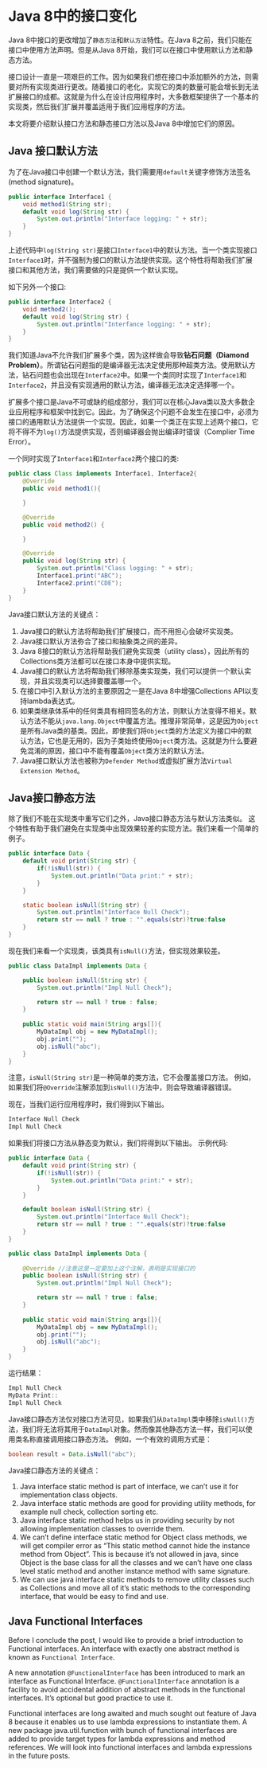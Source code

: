 # Java 8中的接口变化
Java 8中接口的更改增加了`静态方法`和`默认方法`特性。在Java 8之前，我们只能在接口中使用方法声明。但是从Java 8开始，我们可以在接口中使用默认方法和静态方法。

接口设计一直是一项艰巨的工作。因为如果我们想在接口中添加额外的方法，则需要对所有实现类进行更改。随着接口的老化，实现它的类的数量可能会增长到无法扩展接口的成都。这就是为什么在设计应用程序时，大多数框架提供了一个基本的实现类，然后我们扩展并覆盖适用于我们应用程序的方法。

本文将要介绍默认接口方法和静态接口方法以及Java 8中增加它们的原因。

## Java 接口默认方法
为了在Java接口中创建一个默认方法，我们需要用`default`关键字修饰方法签名(method signature)。

```java
public interface Interface1 {
    void method1(String str);
    default void log(String str) {
        System.out.println("Interface logging: " + str);
    }
}

```
上述代码中`log(String str)`是接口`Interface1`中的默认方法。当一个类实现接口`Interface1`时，并不强制为接口的默认方法提供实现。这个特性将帮助我们扩展接口和其他方法，我们需要做的只是提供一个默认实现。

如下另外一个接口:

```java
public interface Interface2 {
    void method2();
    default void log(String str) {
        System.out.println("Interfance logging: " + str);
    }
}
```
我们知道Java不允许我们扩展多个类，因为这样做会导致**钻石问题（Diamond Problem）**。所谓钻石问题指的是编译器无法决定使用那种超类方法。使用默认方法，钻石问题也会出现在`Interface2`中。如果一个类同时实现了`Interface1`和`Interface2`，并且没有实现通用的默认方法，编译器无法决定选择哪一个。

扩展多个接口是Java不可或缺的组成部分，我们可以在核心Java类以及大多数企业应用程序和框架中找到它。因此，为了确保这个问题不会发生在接口中，必须为接口的通用默认方法提供一个实现。因此，如果一个类正在实现上述两个接口，它将不得不为`log()`方法提供实现，否则编译器会抛出编译时错误（Complier Time Error）。

一个同时实现了`Interface1`和`Interface2`两个接口的类:

```java
public class Class implements Interface1, Interface2{
    @Override
    public void method1(){

    }

    @Override
    public void method2() {

    }

    @Override
    public void log(String str) {
        System.out.println("Class logging: " + str);
        Interface1.print("ABC");
        Interface2.print("CDE");
    }
}

```
Java接口默认方法的关键点：
1. Java接口的默认方法将帮助我们扩展接口，而不用担心会破坏实现类。
2. Java接口默认方法弥合了接口和抽象类之间的差异。
3. Java 8接口的默认方法将帮助我们避免实现类（utility class），因此所有的Collections类方法都可以在接口本身中提供实现。
4. Java接口的默认方法将帮助我们移除基类实现类，我们可以提供一个默认实现，并且实现类可以选择要覆盖哪一个。
5. 在接口中引入默认方法的主要原因之一是在Java 8中增强Collections API以支持lambda表达式。
6. 如果类继承体系中的任何类具有相同签名的方法，则默认方法变得不相关。默认方法不能从`java.lang.Object`中覆盖方法。推理非常简单，这是因为`Object`是所有Java类的基类。因此，即使我们将`Object`类的方法定义为接口中的默认方法，它也是无用的，因为子类始终使用`Object`类方法。这就是为什么要避免混淆的原因，接口中不能有覆盖`Object`类方法的默认方法。
7. Java接口默认方法也被称为`Defender Method`或虚拟扩展方法`Virtual Extension Method`。


## Java接口静态方法
除了我们不能在实现类中重写它们之外，Java接口静态方法与默认方法类似。 这个特性有助于我们避免在实现类中出现效果较差的实现方法。我们来看一个简单的例子。

```java
public interface Data {
    default void print(String str) {
        if(!isNull(str)) {
            System.out.println("Data print:" + str);
        }
    }

    static boolean isNull(String str) {
        System.out.println("Interface Null Check");
        return str == null ? true : "".equals(str)?true:false
    }
}

```
现在我们来看一个实现类，该类具有`isNull()`方法，但实现效果较差。
```java
public class DataImpl implements Data {

    public boolean isNull(String str) {
        System.out.println("Impl Null Check");

        return str == null ? true : false;
    }
    
    public static void main(String args[]){
        MyDataImpl obj = new MyDataImpl();
        obj.print("");
        obj.isNull("abc");
    }
}

```
注意，`isNull(String str)`是一种简单的类方法，它不会覆盖接口方法。 例如，如果我们将`@Override`注解添加到`isNull()`方法中，则会导致编译器错误。

现在，当我们运行应用程序时，我们得到以下输出。
```java
Interface Null Check
Impl Null Check
```
如果我们将接口方法从静态变为默认，我们将得到以下输出。
示例代码:
```java
public interface Data {
    default void print(String str) {
        if(!isNull(str)) {
            System.out.println("Data print:" + str);
        }
    }

    default boolean isNull(String str) {
        System.out.println("Interface Null Check");
        return str == null ? true : "".equals(str)?true:false
    }
}

public class DataImpl implements Data {
    
    @Override //注意这里一定要加上这个注解，表明是实现接口的
    public boolean isNull(String str) {
        System.out.println("Impl Null Check");

        return str == null ? true : false;
    }
    
    public static void main(String args[]){
        MyDataImpl obj = new MyDataImpl();
        obj.print("");
        obj.isNull("abc");
    }
}


```
运行结果：
```java
Impl Null Check
MyData Print::
Impl Null Check
```
Java接口静态方法仅对接口方法可见，如果我们从`DataImpl`类中移除`isNull()`方法，我们将无法将其用于`DataImpl`对象。然而像其他静态方法一样，我们可以使用类名称直接调用接口静态方法。 例如，一个有效的调用方式是：
```java
boolean result = Data.isNull("abc");
```

Java接口静态方法的关键点：
1. Java interface static method is part of interface, we can’t use it for implementation class objects.
2. Java interface static methods are good for providing utility methods, for example null check, collection sorting etc.
3. Java interface static method helps us in providing security by not allowing implementation classes to override them.
4. We can’t define interface static method for Object class methods, we will get compiler error as “This static method cannot hide the instance method from Object”. This is because it’s not allowed in java, since Object is the base class for all the classes and we can’t have one class level static method and another instance method with same signature.
5. We can use java interface static methods to remove utility classes such as Collections and move all of it’s static methods to the corresponding interface, that would be easy to find and use.

## Java Functional Interfaces
Before I conclude the post, I would like to provide a brief introduction to Functional interfaces. An interface with exactly one abstract method is known as `Functional Interface`.

A new annotation `@FunctionalInterface` has been introduced to mark an interface as Functional Interface. `@FunctionalInterface` annotation is a facility to avoid accidental addition of abstract methods in the functional interfaces. It’s optional but good practice to use it.

Functional interfaces are long awaited and much sought out feature of Java 8 because it enables us to use lambda expressions to instantiate them. A new package java.util.function with bunch of functional interfaces are added to provide target types for lambda expressions and method references. We will look into functional interfaces and lambda expressions in the future posts.

